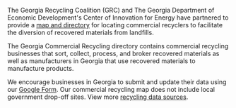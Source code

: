 
The Georgia Recycling Coalition (GRC) and The Georgia Department of Economic Development's Center of Innovation for Energy have partnered to provide a [map and directory](/localsite/map/#show=recyclers&state=GA) for locating commercial recyclers to facilitate the diversion of recovered materials from landfills.  

The Georgia Commercial Recycling directory contains commercial recycling businesses that sort, collect, process, and broker recovered materials as well as manufacturers in Georgia that use recovered materials to manufacture products. 

We encourage businesses in Georgia to submit and update their data using our [Google Form](https://docs.google.com/forms/d/e/1FAIpQLScP1U_1SW_0fY8e3uote_Aq8eS1UNzvQioYwy2L1y0UdgyT5w/viewform?usp=sf_link).  Our commercial recycling map does not include local government drop-off sites.  View more [recycling&nbsp;data&nbsp;sources](/localsite/map/recycling/ga).



